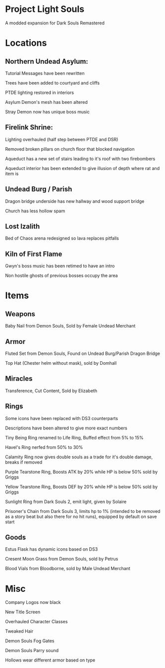 # Project Light Souls
A modded expansion for Dark Souls Remastered

# Locations
## Northern Undead Asylum:

Tutorial Messages have been rewritten

Trees have been added to courtyard and cliffs

PTDE lighting restored in interiors

Asylum Demon's mesh has been altered

Stray Demon now has unique boss music

## Firelink Shrine:

Lighting overhauled (half step between PTDE and DSR)

Removed broken pillars on church floor that blocked navigation

Aqueduct has a new set of stairs leading to it's roof with two firebombers

Aqueduct interior has been extended to give illusion of depth where rat and item is

## Undead Burg / Parish

Dragon bridge underside has new hallway and wood support bridge

Church has less hollow spam

## Lost Izalith

Bed of Chaos arena redesigned so lava replaces pitfalls

## Kiln of First Flame

Gwyn's boss music has been retimed to have an intro

Non hostile ghosts of previous bosses occupy the area

# Items

## Weapons

Baby Nail from Demon Souls, Sold by Female Undead Merchant

## Armor

Fluted Set from Demon Souls, Found on Undead Burg/Parish Dragon Bridge

Top Hat (Chester helm without mask), sold by Domhall

## Miracles

Transference, Cut Content, Sold by Elizabeth

## Rings

Some icons have been replaced with DS3 counterparts

Descriptions have been altered to give more exact numbers

Tiny Being Ring renamed to Life Ring, Buffed effect from 5% to 15%

Havel's Ring nerfed from 50% to 30%

Calamity Ring now gives double souls as a trade for it's double damage, breaks if removed

Purple Tearstone Ring, Boosts ATK by 20% while HP is below 50% sold by Griggs

Yellow Tearstone Ring, Boosts DEF by 20% while HP is below 50% sold by Griggs

Sunlight Ring from Dark Souls 2, emit light, given by Solaire

Prisoner's Chain from Dark Souls 3, limits hp to 1% (intended to be removed as a story beat but also there for no hit runs), equipped by default on save start

## Goods

Estus Flask has dynamic icons based on DS3

Cresent Moon Grass from Demon Souls, sold by Petrus

Blood Vials from Bloodborne, sold by Male Undead Merchant

# Misc

Company Logos now black

New Title Screen

Overhauled Character Classes

Tweaked Hair

Demon Souls Fog Gates

Demon Souls Parry sound

Hollows wear different armor based on type
